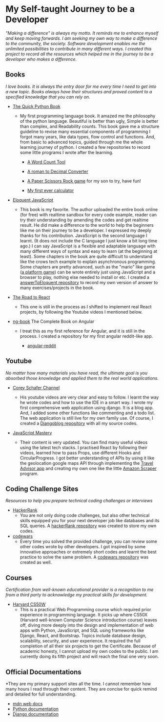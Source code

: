 # My Self-taught Journey to be a Developer
*"Making a difference" is always my motto. It reminds me to enhance myself and keep moving forwards. I am seeking my own way to make a difference to the community, the society. Software development enables me the unlimited possibilities to contribute in many different ways. I created this project to record all the resources which helped me in the journey to be a developer who makes a difference.*

  
## Books
*I love books. It is always the entry door for me every time I need to get into a new topic. Books always have their structures and proved content to a specified knowledge that you can rely on.*

- [The Quick Python Book]

	- My first programming language book. It amazed me the philosophy of the python language. Beautiful is better than ugly, Simple is better than complex, and Readability counts. This book gave me a structure guideline to revise many essential components of programming I forgot many years, like data types, flow control and functions. And, from basic to advanced topics, guided through me the whole learning journey of python. I created a few repositories to record some little programs I wrote after the learning.

		- [A Word Count Tool]

		- [A roman to Decimal Converter]

		- [A Paper Scissors Rock game] for my son to try, have fun!

		- [My first ever calculator]

- [Eloquent JavaScript]

	- This book is my favorite. The author uploaded the entire book online (for free) with realtime sandbox for every code example, reader can try their understanding by amending the codes and get realtime result. He did make a difference to the world to help the beginners like me on their journey to be a developer. I expressed my deeply thanks for his contribution. JavaScript is the second language I learnt. (It does not include the C language I just know a bit long time ago.) I can say JavaScript is a flexible and adaptable language with many different ways of syntax and easy to learn (at the beginning at least). Some chapters in the book are quite difficult to understand like the crows tech example to explain asynchronous programming. Some chapters are pretty advanced, such as the "mario" like game ([a platform game]) can be wrote entirely just using JavaScript and a browser to play, nothing else needed to install or etc. I created a [answerToEloquent repository] to record my own version of answer to many exercises/projects in the book.

- [The Road to React]

	- This one is still in the process as I shifted to implement real React projects, by following the Youtube videos I mentioned below.

- [ng-book] The Complete Book on Angular

	- I treat this as my first reference for Angular, and it is still in the process. I created a repository for my first angular reddit-like app.

		- [angular-reddit]


## Youtube
*No matter how many materials you have read, the ultimate goal is you absorbed those knowledge and applied them to the real world applications.*

- [Corey Schafer Channel]

	- His youtube videos are very clear and easy to follow. I learnt the way he wrote codes and how to use the IDE in a smart way. I wrote my first comprehensive web application using django. It is a blog app. And, I added some other functions like commenting and a todo list. The web application is still live for my own family use. Of course, I created a [Djangoblog repository] with all my source codes.
- [JavaScript Mastery]
	- Their content is very updated. You can find many useful videos using the latest tech stacks. I practised React by following their videos, learned how to pass Props, use different Hooks and CircularProgress. I got better understanding of APIs by using it like the geolocation google maps API through implementing the [Travel Advisor app] and creating my own one like the little [Amazon Scraper] program.


## Coding Challenge Sites
*Resources to help you prepare technical coding challenges or interviews*

- [HackerRank]
	- You are not only doing code challenges, but also other technical skills equipped you for your next developer job like databases and its SQL queries. A [hackerRank repository] was created to store my own codes.
- [codewars]
	- Every time you solved the provided challenge, you can review some other codes wrote by other developers. I got inspired by some innovative approaches or extremely short codes and learnt the best practice to solve the same problem. A [codewars repository] was created as well.


## Courses
*Certification from well-known educational provider is a recognition to me from a third party to acknowledge my practical skills for development.*

- [Harvard CS50W]
	- This is a practical Web Programming course which required prior experience in programming language. It picks up where CS50X (Harvard well-known Computer Science introduction course) leaves off, diving more deeply into the design and implementation of web apps with Python, JavaScript, and SQL using frameworks like Django, React, and Bootstrap. Topics include database design, scalability, security, and user experience. It required the full completion of all their six projects to get the Certificate. Because of academic honesty, I cannot upload my own codes to the public. I am currently doing its fifth project and will reach the final one very soon.
  
  
## Official Documentations
*They are my primary support sites all the time. I cannot remember how many hours I read through their content. They are concise for quick remind and detailed for full understanding.

- [mdn web docs]
- [Python documentation]
- [Django documentation]



[Eloquent JavaScript]: https://eloquentjavascript.net/
[The Quick Python Book]: https://www.manning.com/books/the-quick-python-book-third-edition
[A Word Count Tool]: https://github.com/rnzfan/wordcount
[A roman to Decimal Converter]: https://github.com/rnzfan/roman
[A Paper Scissors Rock game]: https://github.com/rnzfan/paperscissorsrockgame
[My first ever calculator]: https://github.com/rnzfan/calculator
[a platform game]: https://github.com/rnzfan/a2dPlatformGame
[answerToEloquent repository]: https://github.com/rnzfan/answerToEloquent
[angular-reddit]: https://github.com/rnzfan/angular-reddit
[The Road to React]: https://www.roadtoreact.com/
[ng-book]: https://www.newline.co/ng-book/2/
[Djangoblog repository]: https://github.com/rnzfan/Djangoblog
[Corey Schafer Channel]: https://www.youtube.com/results?search_query=Corey+Schafer
[JavaScript Mastery]: https://www.youtube.com/c/JavaScriptMastery
[Travel Advisor app]: https://github.com/rnzfan/travel_advisor
[Amazon Scraper]: https://github.com/rnzfan/Amazon_Scraper
[hackerRank repository]: https://github.com/rnzfan/hackerRank
[HackerRank]: https://www.hackerrank.com/
[codewars]: https://www.codewars.com/
[codewars repository]: https://github.com/rnzfan/codewars
[Harvard CS50W]: https://cs50.harvard.edu/web/2020/
[mdn web docs]: https://developer.mozilla.org/en-US/docs/Web/JavaScript
[Python documentation]: https://docs.python.org/3/
[Django documentation]: https://docs.djangoproject.com/en/4.0/


